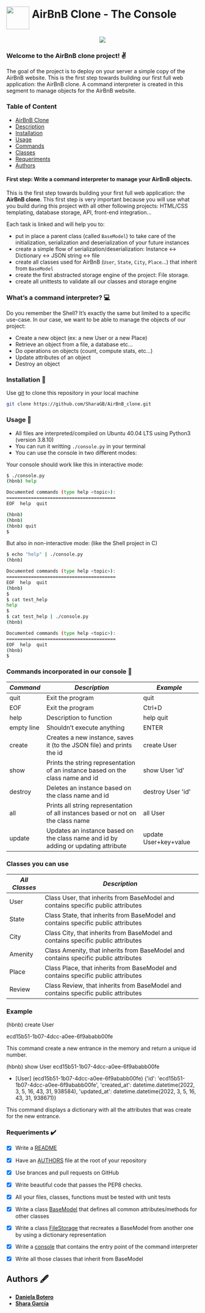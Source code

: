 # <a href="url"><img src="https://user-images.githubusercontent.com/90220978/156864431-985232c6-a0b3-42b6-85f9-f66b5932ebad.png" align="middle" width="60" height="60"></a> AirBnB Clone - The Console

<div id='id-section1'/>
<p align="center">
  <img src="https://i.imgur.com/ogbfW3k.png">
</p>

<h3>Welcome to the AirBnB clone project! ✌️ </h3>

The goal of the project is to deploy on your server a simple copy of the AirBnB website. This is the first step towards building our first full web application: the AirBnB clone. A command interpreter is created in this segment to manage objects for the AirBnB website.

### Table of Content

- [AirBnB Clone](#id-section1)
- [Description](#id-section2)
- [Installation](#id-section3)
- [Usage](#id-section4)
- [Commands](#id-section5)
- [Classes](#id-section6)
- [Requeriments](#id-section7)
- [Authors](#id-section8)

<div id='id-section2'/>
<h4>First step: Write a command interpreter to manage your AirBnB objects.</h4>

<p>This is the first step towards building your first full web application: the <strong>AirBnB clone</strong>.
This first step is very important because you will use what you build during this project with all other following projects: HTML/CSS templating, database storage, API, front-end integration… </p>

<p>Each task is linked and will help you to:</p>

<ul>
<li>put in place a parent class (called <code>BaseModel</code>) to take care of the initialization, serialization and deserialization of your future instances</li>
<li>create a simple flow of serialization/deserialization: Instance &lt;-&gt; Dictionary &lt;-&gt; JSON string &lt;-&gt; file</li>
<li>create all classes used for AirBnB (<code>User</code>, <code>State</code>, <code>City</code>, <code>Place</code>…) that inherit from <code>BaseModel</code></li>
<li>create the first abstracted storage engine of the project: File storage. </li>
<li>create all unittests to validate all our classes and storage engine</li>
</ul>

<h3> What’s a command interpreter? 💻</h3>
<p>Do you remember the Shell? It’s exactly the same but limited to a specific use-case. In our case, we want to be able to manage the objects of our project:</p>

<ul>
<li>Create a new object (ex: a new User or a new Place)</li>
<li>Retrieve an object from a file, a database etc…</li>
<li>Do operations on objects (count, compute stats, etc…)</li>
<li>Update attributes of an object</li>
<li>Destroy an object</li>
</ul>

<div id='id-section3'/>

### Installation 🔧

Use [git](https://docs.github.com/en/repositories/creating-and-managing-repositories/cloning-a-repository) to clone this repository in your local machine

```bash
git clone https://github.com/SharaGB/AirBnB_clone.git
```

<div id='id-section4'/>

### Usage 👾
* All files are interpreted/compiled on Ubuntu 40.04 LTS using Python3 (version 3.8.10)
* You can run it writting <code>./console.py</code> in your terminal
* You can use the console in two different modes:

Your console should work like this in interactive mode:

```bash
$ ./console.py
(hbnb) help

Documented commands (type help <topic>):
========================================
EOF  help  quit

(hbnb) 
(hbnb) 
(hbnb) quit
$
```

But also in non-interactive mode: (like the Shell project in C)
```bash
$ echo "help" | ./console.py
(hbnb)

Documented commands (type help <topic>):
========================================
EOF  help  quit
(hbnb) 
$
$ cat test_help
help
$
$ cat test_help | ./console.py
(hbnb)

Documented commands (type help <topic>):
========================================
EOF  help  quit
(hbnb) 
$
```

<div id='id-section5'/>

### Commands incorporated in our console 🐚

|   *Command*   |                                                *Description*                                                 |       *Example*       |
| ------------- | ------------------------------------------------------------------------------------------------------------ | --------------------  |
|     quit      |                                               Exit the program                                               |         quit          |
|     EOF       |                                               Exit the program                                               |        Ctrl+D         |
|     help      |                                            Description to function                                           |       help quit       |
|  empty line   |                                           Shouldn’t execute anything                                         |         ENTER         |
|    create     |                    Creates a new instance, saves it (to the JSON file) and prints the id                     |      create User      |
|     show      |                  Prints the string representation of an instance based on the class name and id              |     show User 'id'    |
|    destroy    |                               Deletes an instance based on the class name and id                             |   destroy User 'id'   |
|      all      |                 Prints all string representation of all instances based or not on the class name             |       all User        |
|    update     |                 Updates an instance based on the class name and id by adding or updating attribute           | update User+key+value |

<div id='id-section6'/>

### Classes you can use

|   *All Classes*   |                                   *Description*                                       |
| ----------------- |  ------------------------------------------------------------------------------------ |
|       User        |   Class User, that inherits from BaseModel and contains specific public attributes    |
|       State       |   Class State, that inherits from BaseModel and contains specific public attributes   |
|       City        |   Class City, that inherits from BaseModel and contains specific public attributes    |
|       Amenity     |   Class Amenity, that inherits from BaseModel and contains specific public attributes |
|       Place       |   Class Place, that inherits from BaseModel and contains specific public attributes   |
|       Review      |   Class Review, that inherits from BaseModel and contains specific public attributes  |


<div id='id-section7'/>

### Example

(hbnb) create User
<p>ecd15b51-1b07-4dcc-a0ee-6f9ababb00fe</p>

This command create a new entrance in the memory and return a unique id number.

(hbnb) show User ecd15b51-1b07-4dcc-a0ee-6f9ababb00fe
* \[User\] (ecd15b51-1b07-4dcc-a0ee-6f9ababb00fe) {'id': 'ecd15b51-1b07-4dcc-a0ee-6f9ababb00fe', 'created_at': datetime.datetime(2022, 3, 5, 16, 43, 31, 938584), 'updated_at': datetime.datetime(2022, 3, 5, 16, 43, 31, 938671)}

This command displays a dictionary with all the attributes that was create for the new entrance.

<div id='id-section8'/>

### Requeriments ✔️

- [x] Write a [README]()
- [x] Have an [AUTHORS](https://github.com/SharaGB/AirBnB_clone/blob/main/AUTHORS) file at the root of your repository
- [x] Use brances and pull requests on GitHub
- [x] Write beautiful code that passes the PEP8 checks.
- [x] All your files, classes, functions must be tested with unit tests
- [x] Write a class [BaseModel](https://github.com/SharaGB/AirBnB_clone/blob/main/models/base_model.py) that defines all common attributes/methods for other classes
- [x] Write a class [FileStorage](https://github.com/SharaGB/AirBnB_clone/blob/main/models/engine/file_storage.py) that recreates a BaseModel from another one by using a dictionary representation
- [x] Write a [console](https://github.com/SharaGB/AirBnB_clone/blob/main/console.py) that contains the entry point of the command interpreter
- [x] Write all those classes that inherit from BaseModel


<div id='id-section8'/>

## Authors 🖋️

* [__Daniela Botero__](https://github.com/DaboRestrepo)
* [__Shara García__](https://github.com/SharaGB)
